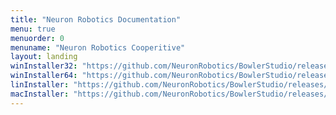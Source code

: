 ```yaml
---
title: "Neuron Robotics Documentation"
menu: true
menuorder: 0
menuname: "Neuron Robotics Cooperitive"
layout: landing
winInstaller32: "https://github.com/NeuronRobotics/BowlerStudio/releases/download/0.10.0/Windows-32-BowlerStudio-0.10.0.exe"
winInstaller64: "https://github.com/NeuronRobotics/BowlerStudio/releases/download/0.10.0/Windows-64-BowlerStudio-0.10.0.exe"
linInstaller: "https://github.com/NeuronRobotics/BowlerStudio/releases/download/0.10.0/Ubuntu-BowlerStudio-0.10.0.deb"
macInstaller: "https://github.com/NeuronRobotics/BowlerStudio/releases/download/0.10.0/MacOSX-BowlerStudio-0.10.0.zip"
---
```


